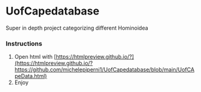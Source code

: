# UofCapedatabase
Super in depth project categorizing different Hominoidea

### Instructions

1. Open html with [https://htmlpreview.github.io/?](https://htmlpreview.github.io/?https://github.com/michelepiperni1/UofCapedatabase/blob/main/UofCApeData.html)
2. Enjoy
